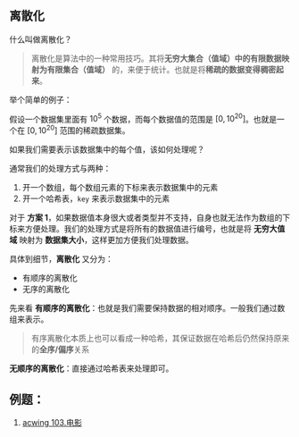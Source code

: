 ## 离散化

什么叫做离散化？

> 离散化是算法中的一种常用技巧。其将**无穷大集合（值域）中的有限数据映射为有限集合（值域）** 的，来便于统计。也就是将**稀疏的数据变得稠密起来**。

举个简单的例子：

假设一个数据集里面有 $10^5$ 个数据，而每个数据值的范围是 $[0, 10^{20}]$。也就是一个在 $[0, 10^{20}]$ 范围的稀疏数据集。

如果我们需要表示该数据集中的每个值，该如何处理呢？

通常我们的处理方式与两种：
1. 开一个数组，每个数组元素的下标来表示数据集中的元素
2. 开一个哈希表，`key` 来表示数据集中的元素

对于 **方案 1**，如果数据值本身很大或者类型并不支持，自身也就无法作为数组的下标来方便处理。我们的处理方式是将所有的数据值进行编号，也就是将 **无穷大值域** 映射为 **数据集大小**，这样更加方便我们处理数据。


具体到细节，**离散化** 又分为：
- 有顺序的离散化
- 无序的离散化

先来看 **有顺序的离散化**：也就是我们需要保持数据的相对顺序。一般我们通过数组来表示。

> 有序离散化本质上也可以看成一种哈希，其保证数据在哈希后仍然保持原来的**全序/偏序**关系

**无顺序的离散化**：直接通过哈希表来处理即可。



## 例题：
1. [acwing 103.电影](https://www.acwing.com/problem/content/description/105/)


